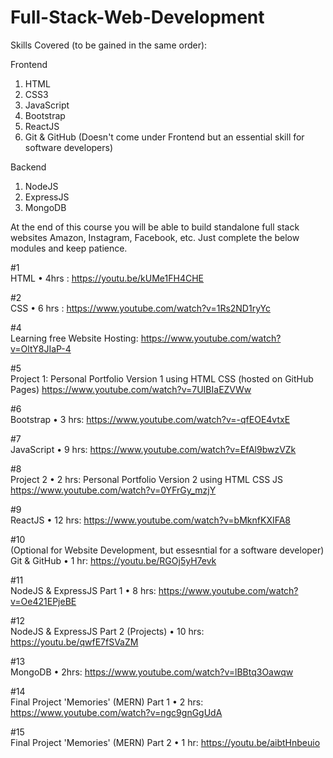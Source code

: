 # Full-Stack-Web-Development

Skills Covered (to be gained in the same order):

Frontend
1. HTML
1. CSS3
1. JavaScript
1. Bootstrap
1. ReactJS
1. Git & GitHub (Doesn't come under Frontend but an essential skill for software developers) 

Backend
1. NodeJS
1. ExpressJS
1. MongoDB

At the end of this course you will be able to build standalone full stack websites Amazon, Instagram, Facebook, etc. Just complete the below modules and keep patience.

#1<br>
HTML • 4hrs : https://youtu.be/kUMe1FH4CHE

#2<br>
CSS • 6 hrs : https://www.youtube.com/watch?v=1Rs2ND1ryYc

#4<br>
Learning free Website Hosting: https://www.youtube.com/watch?v=OltY8JIaP-4

#5<br>
Project 1: Personal Portfolio Version 1 using HTML CSS (hosted on GitHub Pages) https://www.youtube.com/watch?v=7UIBIaEZVWw

#6<br>
Bootstrap • 3 hrs: https://www.youtube.com/watch?v=-qfEOE4vtxE

#7<br>
JavaScript • 9 hrs: https://www.youtube.com/watch?v=EfAl9bwzVZk

#8<br>
Project 2 • 2 hrs: Personal Portfolio Version 2 using HTML CSS JS https://www.youtube.com/watch?v=0YFrGy_mzjY

#9<br>
ReactJS • 12 hrs: https://www.youtube.com/watch?v=bMknfKXIFA8

#10<br> (Optional for Website Development, but essesntial for a software developer)
Git & GitHub • 1 hr: https://youtu.be/RGOj5yH7evk

#11<br>
NodeJS & ExpressJS Part 1 • 8 hrs: https://www.youtube.com/watch?v=Oe421EPjeBE

#12<br>
NodeJS & ExpressJS Part 2 (Projects) • 10 hrs: https://youtu.be/qwfE7fSVaZM

#13<br>
MongoDB • 2hrs: https://www.youtube.com/watch?v=lBBtq3Oawqw

#14<br>
Final Project 'Memories' (MERN) Part 1 • 2 hrs: https://www.youtube.com/watch?v=ngc9gnGgUdA

#15<br>
Final Project 'Memories' (MERN) Part 2 • 1 hr:  https://youtu.be/aibtHnbeuio
